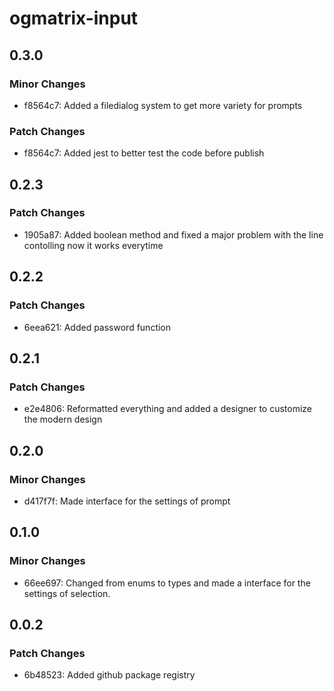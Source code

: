 # ogmatrix-input

## 0.3.0

### Minor Changes

- f8564c7: Added a filedialog system to get more variety for prompts

### Patch Changes

- f8564c7: Added jest to better test the code before publish

## 0.2.3

### Patch Changes

- 1905a87: Added boolean method and fixed a major problem with the line contolling now it works everytime

## 0.2.2

### Patch Changes

- 6eea621: Added password function

## 0.2.1

### Patch Changes

- e2e4806: Reformatted everything and added a designer to customize the modern design

## 0.2.0

### Minor Changes

- d417f7f: Made interface for the settings of prompt

## 0.1.0

### Minor Changes

- 66ee697: Changed from enums to types and made a interface for the settings of selection.

## 0.0.2

### Patch Changes

- 6b48523: Added github package registry
